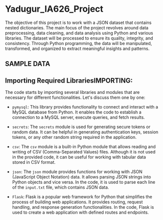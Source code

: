 # Yadugur_IA626_Project
The objective of this project is to work with a JSON dataset that contains nested dictionaries. 
The main focus of the project revolves around data preprocessing, data cleaning, and data analysis using Python and various libraries. The dataset will be processed to ensure its quality, integrity, and consistency. Through Python programming, the data will be manipulated, transformed, and organized to extract meaningful insights and patterns.

## SAMPLE DATA





## Importing Required LibrariesIMPORTING:

The code starts by importing several libraries and modules that are necessary for different functionalities. Let's discuss them one by one:

- `pymysql`: This library provides functionality to connect and interact with a MySQL database from Python. It enables the code to establish a connection to a MySQL server, execute queries, and fetch results.

- `secrets`: The `secrets` module is used for generating secure tokens or random data. It can be helpful in generating authentication keys, session tokens, or any other random string required in the application.

- `csv`: The `csv` module is a built-in Python module that allows reading and writing of CSV (Comma-Separated Values) files. Although it is not used in the provided code, it can be useful for working with tabular data stored in CSV format.

- `json`: The `json` module provides functions for working with JSON (JavaScript Object Notation) data. It allows parsing JSON strings into Python objects and vice versa. In the code, it is used to parse each line of the `input.txt` file, which contains JSON data.

- `Flask`: Flask is a popular web framework for Python that simplifies the process of building web applications. It provides routing, request handling, and response generation functionalities. In the code, Flask is used to create a web application with defined routes and endpoints.
